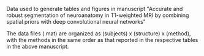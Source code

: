 Data used to generate tables and figures in manuscript 
"Accurate and robust segmentation of neuroanatomy in T1-weighted MRI by combining spatial priors with deep convolutional neural networks"

The data files (.mat) are organized as (subjects) x (structure) x (method), with the methods in the same order as that reported in the
respective tables in the above manuscript. 



